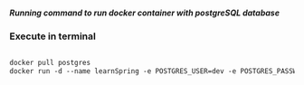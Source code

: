 ##### Running command to run docker container with postgreSQL database
### Execute in terminal
```dockerfile

docker pull postgres
docker run -d --name learnSpring -e POSTGRES_USER=dev -e POSTGRES_PASSWORD=dev -e POSTGRES_DB=learnSpring -p 5432:5432 postgres
```
